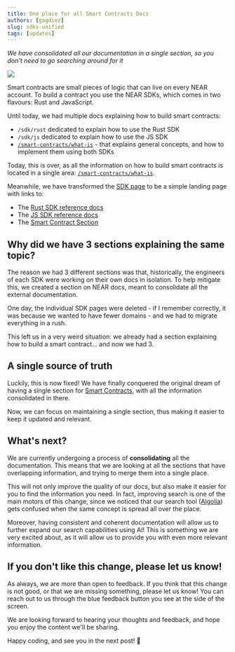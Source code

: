 ```yaml
---
title: One place for all Smart Contracts Docs
authors: [gagdiez]
slug: sdks-unified
tags: [updates]
---
```


*We have consolidated all our documentation in a single section, so you don't need to go searching around for it*

<p><img src="/assets/images/contracts-landing-5a9c76a78e71b0e5f9a96033f1f23d23.png" /></p>

<!-- truncate -->

Smart contracts are small pieces of logic that can live on every NEAR account. To build a contract you use the NEAR SDKs, which comes in two flavours: Rust and JavaScript.

Until today, we had multiple docs explaining how to build smart contracts:
- `/sdk/rust` dedicated to explain how to use the Rust SDK
- `/sdk/js` dedicated to explain how to use the JS SDK
- [`/smart-contracts/what-is`](/smart-contracts/what-is) - that explains general concepts, and how to implement them using both SDKs

Today, this is over, as all the information on how to build smart contracts is located in a single area: [`/smart-contracts/what-is`](/smart-contracts/what-is).

Meanwhile, we have transformed the [SDK page](/tools/sdk) to be a simple landing page with links to:
- The [Rust SDK reference docs](https://docs.rs/near-sdk/latest/near_sdk/)
- The [JS SDK reference docs](https://near.github.io/near-api-js/)
- The [Smart Contract Section](/smart-contracts/what-is)

## Why did we have 3 sections explaining the same topic?

The reason we had 3 different sections was that, historically, the engineers of each SDK were working on their own docs in isolation. To help mitigate this, we created a section on NEAR docs, meant to consolidate all the external documentation.

One day, the individual SDK pages were deleted - if I remember correctly, it was because we wanted to have fewer domains - and we had to migrate everything in a rush.

This left us in a very weird situation: we already had a section explaining how to build a smart contract... and now we had 3.

## A single source of truth

Luckily, this is now fixed! We have finally conquered the original dream of having a single section for [Smart Contracts](/smart-contracts/what-is), with all the information consolidated in there. 

Now, we can focus on maintaining a single section, thus making it easier to keep it updated and relevant.

## What's next?

We are currently undergoing a process of **consolidating** all the documentation. This means that we are looking at all the sections that have overlapping information, and trying to merge them into a single place.

This will not only improve the quality of our docs, but also make it easier for you to find the information you need. In fact, improving search is one of the main motors of this change, since we noticed that our search tool ([Algolia](https://www.algolia.com/)) gets confused when the same concept is spread all over the place.

Moreover, having consistent and coherent documentation will allow us to further expand our search capabilities using AI! This is something we are very excited about, as it will allow us to provide you with even more relevant information.

## If you don't like this change, please let us know!

As always, we are more than open to feedback. If you think that this change is not good, or that we are missing something, please let us know! You can reach out to us through the blue feedback button you see at the side of the screen.

We are looking forward to hearing your thoughts and feedback, and hope you enjoy the content we'll be sharing.

Happy coding, and see you in the next post! 🚀